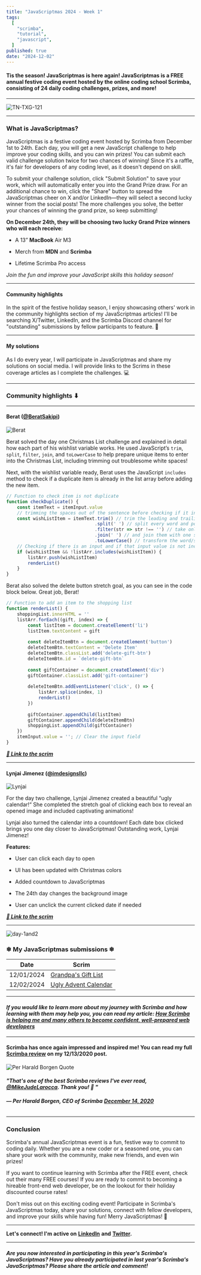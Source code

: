 ```yaml
---
title: "JavaScriptmas 2024 - Week 1"
tags:
  [
    "scrimba",
    "tutorial",
    "javascript",
  ]
published: true
date: "2024-12-02"
---
```


#### Tis the season! JavaScriptmas is here again! JavaScriptmas is a FREE annual festive coding event hosted by the online coding school Scrimba, consisting of 24 daily coding challenges, prizes, and more!

---

![TN-TXG-121](img/TN-TXG-121.jpg)

---

### What is JavaScriptmas?

JavaScriptmas is a festive coding event hosted by Scrimba from December 1st to 24th. Each day, you will get a new JavaScript challenge to help improve your coding skills, and you can win prizes! You can submit each valid challenge solution twice for two chances of winning! Since it's a raffle, it's fair for developers of any coding level, as it doesn't depend on skill.

To submit your challenge solution, click "Submit Solution" to save your work, which will automatically enter you into the Grand Prize draw. For an additional chance to win, click the "Share" button to spread the JavaScriptmas cheer on X and/or LinkedIn—they will select a second lucky winner from the social posts! The more challenges you solve, the better your chances of winning the grand prize, so keep submitting!

**On December 24th, they will be choosing two lucky Grand Prize winners who will each receive:**

* A 13” **MacBook** Air M3
    
* Merch from **MDN** and **Scrimba**
    
* Lifetime Scrimba Pro access
    

*Join the fun and improve your JavaScript skills this holiday season!*

---

#### **Community highlights**

In the spirit of the festive holiday season, I enjoy showcasing others' work in the community highlights section of my JavaScriptmas articles! I'll be searching X/Twitter, LinkedIn, and the Scrimba Discord channel for "outstanding" submissions by fellow participants to feature. 🎉

---

#### **My solutions**

As I do every year, I will participate in JavaScriptmas and share my solutions on social media. I will provide links to the Scrims in these coverage articles as I complete the challenges. 💻

---

### **Community highlights ⬇**

---

#### **Berat (**[**@BeratSakipi**](https://x.com/beratsakipi)**)**

![Berat](img/Berat.png)

Berat solved the day one Christmas List challenge and explained in detail how each part of his wishlist variable works. He used JavaScript’s `trim`, `split`, `filter`, `join`, and `toLowerCase` to help prepare unique items to enter into the Christmas List, including trimming out troublesome white spaces!

Next, with the wishlist variable ready, Berat uses the JavaScript `includes` method to check if a duplicate item is already in the list array before adding the new item.

```javascript
// Function to check item is not duplicate
function checkDuplicate() {
    const itemText = itemInput.value
    // trimming the spaces out of the sentence before checking if it included in the 'listArr' array
    const wishListItem = itemText.trim() // trim the leading and trailing empty spaces
                                 .split(' ') // split every word and possible empty space inside the string into an array of words and spaces
                                 .filter(str => str !== '') // take only the words
                                 .join(' ') // and join them with one space inbetween
                                 .toLowerCase() // transform the word/sentence to lowercase letters
    // Checking if there is an input and if that input value is not included in the 'listArr' array
    if (wishListItem && !listArr.includes(wishListItem)) {
        listArr.push(wishListItem)
        renderList()
    }
}
```

Berat also solved the delete button stretch goal, as you can see in the code block below. Great job, Berat!

```javascript
// Function to add an item to the shopping list
function renderList() {
    shoppingList.innerHTML = ''
    listArr.forEach((gift, index) => {
        const listItem = document.createElement('li')
        listItem.textContent = gift
        
        const deleteItemBtn = document.createElement('button')
        deleteItemBtn.textContent = 'Delete Item'
        deleteItemBtn.classList.add('delete-gift-btn')
        deleteItemBtn.id = `delete-gift-btn`
        
        const giftContainer = document.createElement('div')
        giftContainer.classList.add('gift-container')
        
        deleteItemBtn.addEventListener('click', () => {
            listArr.splice(index, 1)
            renderList()
        })
        
        giftContainer.appendChild(listItem)
        giftContainer.appendChild(deleteItemBtn)
        shoppingList.appendChild(giftContainer)
    })
    itemInput.value = ''; // Clear the input field
}
```

[***🔗 Link to the scrim***](https://scrimba.com/javascriptmas-c0javascriptmas/~07tn/s0fqbljkrr/head)

---

#### **Lynjai Jimenez (**[**@imdesignsllc**](https://x.com/imdesignsllc)**)**

![Lynjai](img/Lynjai.jpeg)

For the day two challenge, Lynjai Jimenez created a beautiful “ugly calendar!“ She completed the stretch goal of clicking each box to reveal an opened image and included captivating animations!

Lynjai also turned the calendar into a countdown! Each date box clicked brings you one day closer to JavaScriptmas! Outstanding work, Lynjai Jimenez!

**Features:**

* User can click each day to open
    
* UI has been updated with Christmas colors
    
* Added countdown to JavaScriptmas
    
* The 24th day changes the background image
    
* User can unclick the current clicked date if needed
    

[***🔗 Link to the scrim***](https://scrimba.com/javascriptmas-c0javascriptmas/~02cq/s0s1ba5sso/head)

---

![day-1and2](img/day-1and2.png)

### ❄ My JavaScriptmas submissions ❄

| **Date** | **Scrim** |
| --- | --- |
| 12/01/2024 | [Grandpa's Gift List](https://scrimba.com/javascriptmas-c0javascriptmas/~07tn/s0b1lfvfka/head) |
| 12/02/2024 | [Ugly Advent Calendar](https://scrimba.com/s06j6m7/s0uukfplts/head) |

---

#### ***If you would like to learn more about my journey with Scrimba and how learning with them may help you, you can read my article:*** [***How Scrimba is helping me and many others to become confident, well-prepared web developers***](https://selftaughttxg.com/2021/06-21/06-07-21/)

---

#### **Scrimba has once again impressed and inspired me! You can read my full** [**Scrimba review**](https://selftaughttxg.com/2020/12-20/Review-Scrimba/) **on my 12/13/2020 post.**

![Per Harald Borgen Quote](https://selftaughttxg.com/static/98b62403b09a4ed98dfc3b072da19205/5fd3e/PerHaraldBorgen-Quote.png)

#### ***"That's one of the best Scrimba reviews I've ever read,*** [***@MikeJudeLarocca***](https://twitter.com/MikeJudeLarocca?ref_src=twsrc%5Etfw)***. Thank you! 🙏 "***

###### **— Per Harald Borgen, CEO of Scrimba** [**December 14, 2020**](https://twitter.com/perborgen/status/1338462544143540227?ref_src=twsrc%5Etfw)

---

### **Conclusion**

Scrimba's annual JavaScriptmas event is a fun, festive way to commit to coding daily. Whether you are a new coder or a seasoned one, you can share your work with the community, make new friends, and even win prizes!

If you want to continue learning with Scrimba after the FREE event, check out their many FREE courses! If you are ready to commit to becoming a hireable front-end web developer, be on the lookout for their holiday discounted course rates!

Don't miss out on this exciting coding event! Participate in Scrimba's JavaScriptmas today, share your solutions, connect with fellow developers, and improve your skills while having fun! Merry JavaScriptmas! 🎄

---

**Let's connect! I'm active on** [**LinkedIn**](https://www.linkedin.com/in/michaeljudelarocca/) **and** [**Twitter**](https://twitter.com/MikeJudeLarocca)**.**

---

###### ***Are you now interested in participating in this year's Scrimba's JavaScriptmas? Have you already participated in last year's Scrimba's JavaScriptmas? Please share the article and comment!***
